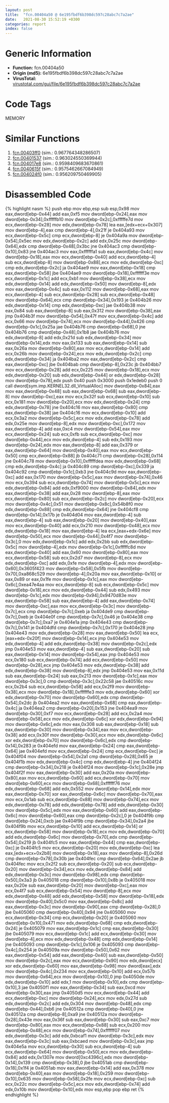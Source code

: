 ```yaml
---
layout: post
title:  "fcn.00404a50 @ 6e195fbdf6b398dc597c28abc7c7a2ae"
date:   2021-08-30 15:52:19 +0300
categories: report
index: false
---
```


# Generic Information
- **Function:** fcn.00404a50
- **Origin (md5):** 6e195fbdf6b398dc597c28abc7c7a2ae
- **VirusTotal:** [virustotal.com/gui/file/6e195fbdf6b398dc597c28abc7c7a2ae][virustotal_ref]

# Code Tags
<span class="tag" id="MEMORY">MEMORY</span>


# Similar Functions

1. [fcn.00403ff0][similar_1_ref] (sim.: 0.967764348286507)
2. [fcn.00401537][similar_2_ref] (sim.: 0.963024550369944)
3. [fcn.004017e8][similar_3_ref] (sim.: 0.9598409683670861)
4. [fcn.0040615f][similar_4_ref] (sim.: 0.9575462667084949)
5. [fcn.004024f0][similar_5_ref] (sim.: 0.956209750469905)


# Disassembled Code

{% highlight nasm %}
push ebp
mov ebp,esp
sub esp,0x98
mov eax,dword[ebp-0x44]
add eax,0xf5
mov dword[ebp-0x24],eax
mov dword[ebp-0x34],0xfffffb10
mov dword[ebp-0x2c],0xfffffe7d
mov ecx,dword[ebp-0x28]
mov edx,dword[ebp-0x78]
lea eax,[edx+ecx+0x307]
mov dword[ebp-4],eax
cmp dword[ebp-4],0x21f
je 0x404a93
mov ecx,dword[ebp-0x5c]
cmp ecx,dword[ebp-8]
je 0x404a9a
mov dword[ebp-0x54],0x5ec
mov edx,dword[ebp-0x2c]
add edx,0x25c
mov dword[ebp-0x64],edx
cmp dword[ebp-0x48],0x3bc
jne 0x404ac3
cmp dword[ebp-0x10],0x83
jne 0x404ac3
mov eax,0xffffffa1
sub eax,dword[ebp-0x4c]
mov dword[ebp-0x18],eax
mov ecx,dword[ebp-0x40]
add ecx,dword[ebp-4]
sub ecx,dword[ebp-8]
mov dword[ebp-0x88],ecx
mov edx,dword[ebp-0xc]
cmp edx,dword[ebp-0x2c]
ja 0x404ae9
mov eax,dword[ebp-0x18]
cmp eax,dword[ebp-0x58]
jbe 0x404ae9
mov dword[ebp-0x18],0xffffff3e
mov ecx,dword[ebp-0x1c]
add ecx,0xb1
mov dword[ebp-0x38],ecx
mov edx,dword[ebp-0x14]
add edx,dword[ebp-0x50]
mov dword[ebp-8],edx
mov eax,dword[ebp-0x4c]
sub eax,0x112
mov dword[ebp-0x68],eax
mov ecx,dword[ebp-4]
sub ecx,dword[ebp-0x28]
sub ecx,dword[ebp-0x48]
mov dword[ebp-0x64],ecx
cmp dword[ebp-0x34],0x193
je 0x404b26
mov edx,dword[ebp-0x14]
cmp edx,dword[ebp-0xc]
jae 0x404b38
mov eax,0x84
sub eax,dword[ebp-8]
sub eax,0x312
mov dword[ebp-0x38],eax
jmp 0x404b3f
mov dword[ebp-0x54],0x47f
mov ecx,dword[ebp-0x4c]
add ecx,0x66
mov dword[ebp-0x74],ecx
mov dword[ebp-0x44],0x426
cmp dword[ebp-0x1c],0x25a
jae 0x404b76
cmp dword[ebp-0x68],0
jne 0x404b76
cmp dword[ebp-0x48],0x1b8
jae 0x404b76
mov edx,dword[ebp-8]
add edx,0x21d
sub edx,dword[ebp-0x34]
mov dword[ebp-0x14],edx
mov eax,0x133
sub eax,dword[ebp-0x14]
sub eax,0x26a
mov dword[ebp-0x80],eax
mov ecx,dword[ebp-0x14]
add ecx,0x26b
mov dword[ebp-0x24],ecx
mov edx,dword[ebp-0x2c]
cmp edx,dword[ebp-0x34]
ja 0x404ba2
mov eax,dword[ebp-0x2c]
cmp eax,dword[ebp-0xc]
jbe 0x404bab
cmp dword[ebp-8],0x23c
jb 0x404bb7
mov ecx,dword[ebp-0x28]
add ecx,0x225
mov dword[ebp-0x18],ecx
mov edx,dword[ebp-0x20]
sub edx,dword[ebp-0x44]
or edx,dword[ebp-0x28]
mov dword[ebp-0x78],edx
push 0x40
push 0x3000
push 0x1edeb0
push 0
call dword[sym.imp.KERNEL32.dll_VirtualAlloc]
mov dword[ebp-0x84],eax
mov eax,dword[ebp-0x48]
sub eax,dword[ebp-0x68]
sub eax,dword[ebp-8]
mov dword[ebp-0xc],eax
mov ecx,0x32f
sub ecx,dword[ebp-0x10]
sub ecx,0x181
mov dword[ebp-0x20],ecx
mov edx,dword[ebp-0x24]
cmp edx,dword[ebp-0x78]
jne 0x404c16
mov eax,dword[ebp-0x80]
cmp eax,dword[ebp-0x38]
jae 0x404c16
mov ecx,dword[ebp-0x10]
add ecx,0x3a2
mov dword[ebp-0x5c],ecx
mov edx,dword[ebp-0x78]
add edx,0x25e
mov dword[ebp-8],edx
mov dword[ebp-0xc],0x172
mov eax,dword[ebp-4]
add eax,0xc4
mov dword[ebp-0x54],eax
mov ecx,dword[ebp-0x24]
sub ecx,0xfb
sub ecx,dword[ebp-0xc]
mov dword[ebp-0x44],ecx
mov edx,dword[ebp-4]
sub edx,0x193
mov dword[ebp-0x24],edx
mov eax,dword[ebp-8]
add eax,0x379
or eax,dword[ebp-0x64]
mov dword[ebp-0x40],eax
mov ecx,dword[ebp-0x50]
cmp ecx,dword[ebp-0x88]
jb 0x404c71
cmp dword[ebp-0x28],0x114
jne 0x404c78
mov dword[ebp-0x10],0xfffffdea
mov edx,dword[ebp-0x68]
cmp edx,dword[ebp-0x4c]
ja 0x404c89
cmp dword[ebp-0xc],0x339
ja 0x404c92
cmp dword[ebp-0x1c],0xb3
jne 0x404c9d
mov eax,dword[ebp-0xc]
add eax,0x170
mov dword[ebp-0x5c],eax
mov dword[ebp-0x74],0x46
mov ecx,0x394
sub ecx,dword[ebp-0x74]
mov dword[ebp-0x5c],ecx
mov edx,dword[ebp-0x84]
add edx,0xf9000
mov dword[ebp-0x84],edx
mov eax,dword[ebp-0x38]
add eax,0x28
mov dword[ebp-8],eax
mov ecx,dword[ebp-0x80]
sub ecx,dword[ebp-0x2c]
mov dword[ebp-0x20],ecx
mov dword[ebp-0x4c],0x51
mov dword[ebp-0x8c],0x54b8f0
mov edx,dword[ebp-0x88]
cmp edx,dword[ebp-0x64]
jne 0x404cf8
cmp dword[ebp-0x14],0x17b
je 0x404d04
mov eax,dword[ebp-4]
sub eax,dword[ebp-4]
sub eax,dword[ebp-0x20]
mov dword[ebp-0x40],eax
mov ecx,dword[ebp-0x40]
add ecx,0x210
mov dword[ebp-0x48],ecx
mov edx,dword[ebp-0x18]
mov eax,dword[ebp-4]
lea ecx,[eax+edx-0x6e]
mov dword[ebp-0x50],ecx
mov dword[ebp-0x44],0x4f7
mov dword[ebp-0x3c],0
mov edx,dword[ebp-0x1c]
add edx,0x2bb
sub edx,dword[ebp-0x5c]
mov dword[ebp-4],edx
mov dword[ebp-0x1c],0xfffffc8d
mov eax,dword[ebp-0x40]
add eax,0x60
mov dword[ebp-0x80],eax
mov ecx,dword[ebp-0x58]
sub ecx,0x2d7
mov dword[ebp-8],ecx
mov edx,dword[ebp-0xc]
add edx,0xfe
mov dword[ebp-4],edx
mov dword[ebp-0x60],0x3605f423
mov dword[ebp-0x58],0x5fb
mov dword[ebp-0x70],0xa868c529
mov dword[ebp-4],0x20a
mov eax,dword[ebp-0x10]
or eax,0x89
or eax,0x1fe
mov dword[ebp-0x1c],eax
mov dword[ebp-0x6c],0xea47e4aa
mov ecx,dword[ebp-8]
sub ecx,dword[ebp-0x5c]
mov dword[ebp-0x18],ecx
mov edx,dword[ebp-0x44]
sub edx,0x493
mov dword[ebp-0x1c],edx
mov dword[ebp-0x94],0x9470d83e
mov eax,dword[ebp-0x58]
sub eax,dword[ebp-4]
add eax,dword[ebp-0x74]
mov dword[ebp-0xc],eax
mov ecx,dword[ebp-0x3c]
mov dword[ebp-0x7c],ecx
cmp dword[ebp-0x7c],0xeb
ja 0x404de9
cmp dword[ebp-0x7c],0xeb
je 0x404e0f
cmp dword[ebp-0x7c],0x46
je 0x404e38
cmp dword[ebp-0x7c],0xa7
je 0x404e1a
jmp 0x404e43
cmp dword[ebp-0x7c],0x141
je 0x404dfd
cmp dword[ebp-0x7c],0x170
je 0x404e28
jmp 0x404e43
mov edx,dword[ebp-0x28]
mov eax,dword[ebp-0x50]
lea ecx,[eax+edx-0x20f]
mov dword[ebp-0x14],ecx
jmp 0x404e53
mov edx,dword[ebp-4]
add edx,dword[ebp-0x38]
mov dword[ebp-0x2c],edx
jmp 0x404e53
mov eax,dword[ebp-4]
sub eax,dword[ebp-0x20]
sub eax,dword[ebp-0x14]
mov dword[ebp-0x54],eax
jmp 0x404e53
mov ecx,0x180
sub ecx,dword[ebp-0x74]
add ecx,dword[ebp-0x50]
mov dword[ebp-0x28],ecx
jmp 0x404e53
mov edx,dword[ebp-0x38]
add edx,dword[ebp-0x38]
mov dword[ebp-8],edx
jmp 0x404e53
mov eax,0x11d
sub eax,dword[ebp-0x24]
sub eax,0x213
mov dword[ebp-0x1c],eax
mov dword[ebp-0x3c],0
cmp dword[ebp-0x3c],0x22c58
jae 0x40516c
mov ecx,0x2b4
sub ecx,dword[ebp-0x58]
add ecx,0x2f9
mov dword[ebp-0x38],ecx
mov dword[ebp-0x18],0xffffffe3
mov edx,dword[ebp-0x60]
xor edx,dword[ebp-0x70]
mov dword[ebp-0x60],edx
cmp dword[ebp-0x54],0x2dc
jb 0x404ea2
mov eax,dword[ebp-0x68]
cmp eax,dword[ebp-0x4c]
ja 0x404ea2
cmp dword[ebp-0x20],0x153
jne 0x404ea9
mov dword[ebp-0x30],0xf7
mov ecx,dword[ebp-0x28]
add ecx,0x2a4
mov dword[ebp-0x58],ecx
mov edx,dword[ebp-0x6c]
xor edx,dword[ebp-0x94]
mov dword[ebp-0x6c],edx
mov eax,0x308
sub eax,dword[ebp-0x18]
sub eax,dword[ebp-0x30]
mov dword[ebp-0x34],eax
mov ecx,dword[ebp-0x38]
add ecx,0x30f
mov dword[ebp-0x30],ecx
mov edx,dword[ebp-0x6c]
xor edx,dword[ebp-0x70]
mov dword[ebp-0x6c],edx
cmp dword[ebp-0x14],0x283
je 0x404efd
mov eax,dword[ebp-0x24]
cmp eax,dword[ebp-0x64]
jae 0x404efd
mov ecx,dword[ebp-0x24]
cmp ecx,dword[ebp-0xc]
je 0x404f04
mov dword[ebp-0x54],0x2a1
cmp dword[ebp-0x28],0x65
je 0x404f1b
mov edx,dword[ebp-0x4c]
cmp edx,dword[ebp-4]
jne 0x404f24
cmp dword[ebp-0x34],0x218
je 0x404f24
mov dword[ebp-0x1c],0x28e
jmp 0x404f2f
mov eax,dword[ebp-0x30]
add eax,0x20a
mov dword[ebp-0x80],eax
mov ecx,dword[ebp-0x60]
add ecx,dword[ebp-0x70]
mov dword[ebp-0x60],ecx
mov dword[ebp-0x68],0xffffff76
mov edx,dword[ebp-0x68]
add edx,0x552
mov dword[ebp-0x14],edx
mov eax,dword[ebp-0x70]
xor eax,dword[ebp-0x6c]
mov dword[ebp-0x70],eax
mov ecx,0x1ab
sub ecx,dword[ebp-0x88]
mov dword[ebp-0x74],ecx
mov edx,dword[ebp-0x78]
add edx,dword[ebp-0x78]
add edx,dword[ebp-0x30]
mov dword[ebp-0x5c],edx
mov eax,dword[ebp-0x60]
add eax,dword[ebp-0x6c]
mov dword[ebp-0x60],eax
cmp dword[ebp-0x2c],0
je 0x404f9b
cmp dword[ebp-0x24],0xcb
jae 0x404f9b
cmp dword[ebp-0x34],0x2a4
jbe 0x404f9b
mov ecx,dword[ebp-0x10]
add ecx,dword[ebp-0x14]
or ecx,dword[ebp-0x58]
mov dword[ebp-0x18],ecx
mov edx,dword[ebp-0x70]
add edx,dword[ebp-0x6c]
mov dword[ebp-0x70],edx
cmp dword[ebp-0x54],0x219
jb 0x404fc5
mov eax,dword[ebp-0x44]
cmp eax,dword[ebp-0xc]
je 0x404fc5
mov ecx,dword[ebp-0x20]
mov edx,dword[ebp-0xc]
lea eax,[edx+ecx+0x2b8]
mov dword[ebp-0x18],eax
mov dword[ebp-8],0x26d
cmp dword[ebp-0x78],0x30b
jae 0x404fec
cmp dword[ebp-0x64],0x2ae
jb 0x404fec
mov ecx,0x2f2
sub ecx,dword[ebp-0x20]
sub ecx,dword[ebp-0x20]
mov dword[ebp-0x34],ecx
mov edx,dword[ebp-0x84]
add edx,dword[ebp-0x3c]
mov dword[ebp-0x98],edx
cmp dword[ebp-0x50],0x3a3
jb 0x405018
cmp dword[ebp-0x10],0x8b
je 0x405018
mov eax,0x20e
sub eax,dword[ebp-0x20]
mov dword[ebp-0xc],eax
mov ecx,0x4f7
sub ecx,dword[ebp-0x54]
mov dword[ebp-8],ecx
mov edx,dword[ebp-0x48]
add edx,dword[ebp-0x58]
mov dword[ebp-0x18],edx
mov dword[ebp-0x40],0x5c0
mov eax,dword[ebp-0x8c]
add eax,dword[ebp-0x3c]
mov dword[ebp-0x90],eax
cmp dword[ebp-0x28],0
jbe 0x405060
cmp dword[ebp-0x40],0x94
jne 0x405060
mov ecx,dword[ebp-0x34]
cmp ecx,dword[ebp-0x20]
je 0x405060
mov dword[ebp-0x10],0x471
mov edx,dword[ebp-0x68]
cmp edx,dword[ebp-0x24]
je 0x405079
mov eax,dword[ebp-0x1c]
cmp eax,dword[ebp-0x30]
jbe 0x405079
mov ecx,dword[ebp-0x1c]
add ecx,dword[ebp-0x30]
mov dword[ebp-4],ecx
mov edx,dword[ebp-0x48]
cmp edx,dword[ebp-0x14]
jne 0x405093
cmp dword[ebp-0x1c],0x106
je 0x405093
cmp dword[ebp-0x4c],0x254
je 0x40509a
mov dword[ebp-0x50],0x62
mov eax,dword[ebp-0x54]
add eax,dword[ebp-0x40]
sub eax,dword[ebp-0x50]
mov dword[ebp-0x2c],eax
mov ecx,dword[ebp-0x90]
mov edx,dword[ecx]
xor edx,dword[ebp-0x60]
mov eax,dword[ebp-0x98]
mov dword[eax],edx
mov dword[ebp-0x4c],0x234
mov ecx,dword[ebp-0x10]
add ecx,0x57b
mov dword[ebp-0x64],ecx
mov dword[ebp-0x10],0
jmp 0x4050de
mov edx,dword[ebp-0x10]
add edx,1
mov dword[ebp-0x10],edx
cmp dword[ebp-0x10],3
jae 0x4050f1
mov eax,dword[ebp-0x34]
sub eax,0xcd
mov dword[ebp-0x30],eax
jmp 0x4050d5
mov ecx,dword[ebp-0x44]
add ecx,dword[ebp-0xc]
mov dword[ebp-0x24],ecx
mov edx,0x27d
sub edx,dword[ebp-0x2c]
add edx,0x304
mov dword[ebp-0x48],edx
cmp dword[ebp-0x44],0xb6
jne 0x40512a
cmp dword[ebp-0x40],0
jne 0x40512a
cmp dword[ebp-8],0xa9
jne 0x40512a
mov dword[ebp-0x28],0x43e
mov eax,0x36f
sub eax,dword[ebp-0x30]
sub eax,0xc7
mov dword[ebp-0x80],eax
mov ecx,dword[ebp-0x88]
sub ecx,0x200
mov dword[ebp-0x48],ecx
mov dword[ebp-0x74],0xffffff07
mov edx,dword[ebp-0x3c]
add edx,0xbcaf1
mov dword[ebp-0x3c],edx
mov eax,dword[ebp-0x3c]
sub eax,0xbcaed
mov dword[ebp-0x3c],eax
jmp 0x404e5a
mov ecx,dword[ebp-0x30]
sub ecx,dword[ebp-4]
sub ecx,dword[ebp-0x64]
mov dword[ebp-0x50],ecx
mov edx,dword[ebp-0x84]
add edx,0x1307e
mov dword[0xc4396c],edx
mov dword[ebp-0x14],0x139
cmp dword[ebp-0x38],0
jbe 0x4051ab
cmp dword[ebp-0x18],0x1f4
je 0x4051ab
mov eax,dword[ebp-0x14]
add eax,0x378
mov dword[ebp-0x40],eax
mov dword[ebp-0x18],0x259
mov dword[ebp-0x10],0x635
mov dword[ebp-0x58],0x2fe
mov ecx,dword[ebp-0xc]
sub ecx,0x22c
mov dword[ebp-0x5c],ecx
mov edx,dword[ebp-0x74]
add edx,0x10b
mov dword[ebp-0x10],edx
mov esp,ebp
pop ebp
ret
{% endhighlight %}


[similar_1_ref]: /report/fcn.00403ff0@006c3cbc964ac1c01e2439af9d4b68ff
[similar_2_ref]: /report/fcn.00401537@c7cbe42558181b359702bed7d645ff5d
[similar_3_ref]: /report/fcn.004017e8@65302a25371655b5c135978a7a42d6ac
[similar_4_ref]: /report/fcn.0040615f@4b23380b9a3d725ff34b4863334d2fd1
[similar_5_ref]: /report/fcn.004024f0@e5be9c1df6690f9880cc7a4e3bb82114
[virustotal_ref]: https://www.virustotal.com/gui/file/6e195fbdf6b398dc597c28abc7c7a2ae